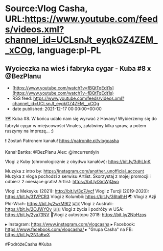 # Source:Vlog Casha, URL:https://www.youtube.com/feeds/videos.xml?channel_id=UCLsnJt_eyqkGZ4ZEM__xCOg, language:pl-PL

## Wycieczka na wieś i fabryka cygar - Kuba #8 x @BezPlanu
 - [https://www.youtube.com/watch?v=fBQtTqEdt1s](https://www.youtube.com/watch?v=fBQtTqEdt1s)
 - RSS feed: https://www.youtube.com/feeds/videos.xml?channel_id=UCLsnJt_eyqkGZ4ZEM__xCOg
 - date published: 2021-12-17 00:00:00+00:00

🗺️ Kuba #8. W końcu udało nam się wyrwać z Havany! Wybierzemy się do fabryki cygar w miejscowości Vinales, załatwimy kilka spraw, a potem ruszymy na imprezę... :)

❗ Zostań Patronem kanału!
https://patronite.pl/vlogcasha

Kanał Bartka: @BezPlanu 
Alex: @imcurrentlyin 

Vlogi z Kuby (chronologicznie z obydwu kanałów): https://bit.ly/3dhLIqK

Muzyka z intro by: https://instagram.com/another_unofficial_account
Muzyka z vloga pochodzi z serwisu Artlist. Skorzystaj z mojej promocji i odbierz 2 miesiące gratis!
Artlist: https://bit.ly/3mWjQwo

Vlogi z Meksyku (2021): http://bit.ly/3c7Jycf
Vlogi z Turcji (2019-2020): https://bit.ly/31VPCR3
Vlogi z Kolumbii: https://bit.ly/36tqlhH
🌏 Vlogi z Azji Płd-Wsch: https://bit.ly/2wrM9t2
🇦🇺 Vlogi z Australii: https://bit.ly/2OJWYOy
🇺🇸 Vlogi z życia i podróży w USA: https://bit.ly/2ya73NV
🚙Vlogi z autostopu 2018: https://bit.ly/2NbHzos

▸ Instagram: https://www.instagram.com/vlogcasha
▸ Facebook: https://www.facebook.com/vlogcasha/
▸ "Grupa Casha" na FB: https://bit.ly/2N1a6wX

#PodróżeCasha #Kuba

